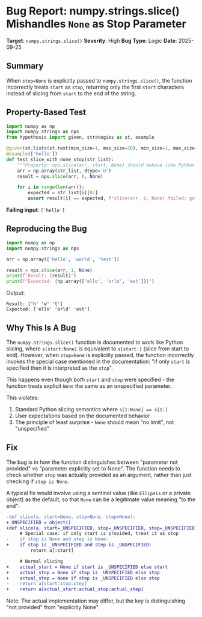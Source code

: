 # Bug Report: numpy.strings.slice() Mishandles `None` as Stop Parameter

**Target**: `numpy.strings.slice()`
**Severity**: High
**Bug Type**: Logic
**Date**: 2025-09-25

## Summary

When `stop=None` is explicitly passed to `numpy.strings.slice()`, the function incorrectly treats `start` as `stop`, returning only the first `start` characters instead of slicing from `start` to the end of the string.

## Property-Based Test

```python
import numpy as np
import numpy.strings as nps
from hypothesis import given, strategies as st, example

@given(st.lists(st.text(min_size=1, max_size=20), min_size=1, max_size=10))
@example(['hello'])
def test_slice_with_none_stop(str_list):
    """Property: nps.slice(arr, start, None) should behave like Python arr[start:]"""
    arr = np.array(str_list, dtype='U')
    result = nps.slice(arr, 0, None)

    for i in range(len(arr)):
        expected = str_list[i][0:]
        assert result[i] == expected, f"slice(arr, 0, None) failed: got '{result[i]}', expected '{expected}'"
```

**Failing input**: `['hello']`

## Reproducing the Bug

```python
import numpy as np
import numpy.strings as nps

arr = np.array(['hello', 'world', 'test'])

result = nps.slice(arr, 1, None)
print(f"Result: {result}")
print(f"Expected: {np.array(['ello', 'orld', 'est'])}")
```

Output:
```
Result: ['h' 'w' 't']
Expected: ['ello' 'orld' 'est']
```

## Why This Is A Bug

The `numpy.strings.slice()` function is documented to work like Python slicing, where `s[start:None]` is equivalent to `s[start:]` (slice from start to end). However, when `stop=None` is explicitly passed, the function incorrectly invokes the special case mentioned in the documentation: "if only `start` is specified then it is interpreted as the `stop`".

This happens even though *both* `start` and `stop` were specified - the function treats explicit `None` the same as an unspecified parameter.

This violates:
1. Standard Python slicing semantics where `s[1:None] == s[1:]`
2. User expectations based on the documented behavior
3. The principle of least surprise - `None` should mean "no limit", not "unspecified"

## Fix

The bug is in how the function distinguishes between "parameter not provided" vs "parameter explicitly set to None". The function needs to check whether `stop` was actually provided as an argument, rather than just checking if `stop is None`.

A typical fix would involve using a sentinel value (like `Ellipsis` or a private object) as the default, so that `None` can be a legitimate value meaning "to the end":

```diff
-def slice(a, start=None, stop=None, step=None):
+_UNSPECIFIED = object()
+def slice(a, start=_UNSPECIFIED, stop=_UNSPECIFIED, step=_UNSPECIFIED):
     # Special case: if only start is provided, treat it as stop
-    if stop is None and step is None:
+    if stop is _UNSPECIFIED and step is _UNSPECIFIED:
         return a[:start]

     # Normal slicing
+    actual_start = None if start is _UNSPECIFIED else start
+    actual_stop = None if stop is _UNSPECIFIED else stop
+    actual_step = None if step is _UNSPECIFIED else step
-    return a[start:stop:step]
+    return a[actual_start:actual_stop:actual_step]
```

Note: The actual implementation may differ, but the key is distinguishing "not provided" from "explicitly None".